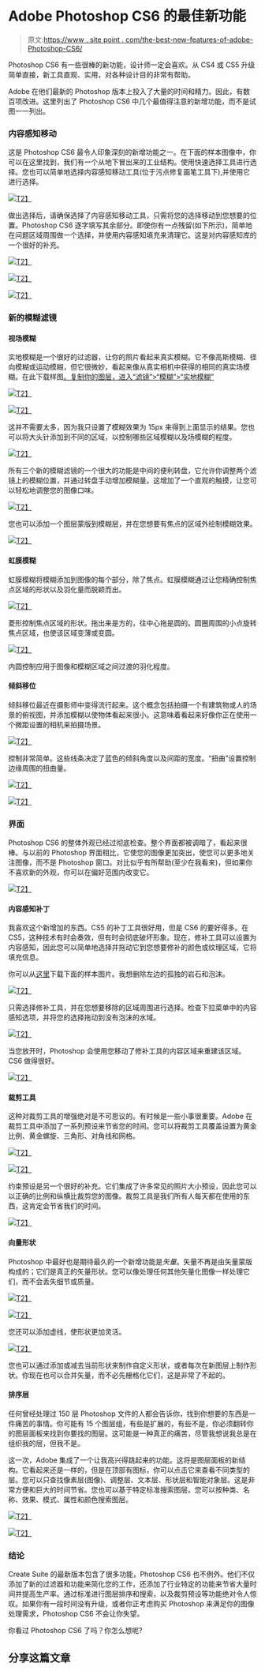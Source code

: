 # Adobe Photoshop CS6 的最佳新功能

> 原文:[https://www . site point . com/the-best-new-features-of-adobe-Photoshop-CS6/](https://www.sitepoint.com/the-best-new-features-of-adobe-photoshop-cs6/)

Photoshop CS6 有一些很棒的新功能，设计师一定会喜欢。从 CS4 或 CS5 升级简单直接，新工具直观、实用，对各种设计目的非常有帮助。

Adobe 在他们最新的 Photoshop 版本上投入了大量的时间和精力。因此，有数百项改进。这里列出了 Photoshop CS6 中几个最值得注意的新增功能，而不是试图一一列出。

### 内容感知移动

这是 Photoshop CS6 最令人印象深刻的新增功能之一。在下面的样本图像中，你可以在这里找到，我们有一个从地下冒出来的工业结构。使用快速选择工具进行选择。您也可以简单地选择内容感知移动工具(位于污点修复画笔工具下),并使用它进行选择。

[![](../Images/23ad4484583c3b3a68b93fa183610f20.png)T2】](https://www.sitepoint.com/wp-content/uploads/2012/04/Screen-shot-2012-04-22-at-5.48.04-PM.png)

做出选择后，请确保选择了内容感知移动工具，只需将您的选择移动到您想要的位置。Photoshop CS6 逐字填写其余部分。即使你有一点残留(如下所示)，简单地在问题区域周围做一个选择，并使用内容感知填充来清理它。这是对内容感知库的一个很好的补充。

[![](../Images/b631f74a1782d3732da6738a15429960.png)T2】](https://www.sitepoint.com/wp-content/uploads/2012/04/Screen-shot-2012-04-22-at-5.48.28-PM.png)

[![](../Images/a26e9c2d347a6c597c43c2fe6145f260.png)T2】](https://www.sitepoint.com/wp-content/uploads/2012/04/Screen-shot-2012-04-22-at-5.48.45-PM.png)

[![](../Images/99acb021b55d23d064355ae07560322d.png)T2】](https://www.sitepoint.com/wp-content/uploads/2012/04/Screen-shot-2012-04-22-at-5.49.01-PM.png)

### 新的模糊滤镜

#### 视场模糊

实地模糊是一个很好的过滤器，让你的照片看起来真实模糊。它不像高斯模糊、径向模糊或运动模糊，但它很微妙，看起来像从真实相机中获得的相同的真实场模糊。在此下载样图[。复制你的图层，进入“滤镜”>“模糊”>“实地模糊”](http://www.pixmac.com/picture/city/000080778541)

[![](../Images/50ae146f5f8d95e76a5342ee6cf31342.png)T2】](https://www.sitepoint.com/wp-content/uploads/2012/04/Screen-shot-2012-04-22-at-9.20.57-PM.png)

[![](../Images/390ae521e8008338d91e1890fb539bc3.png)T2】](https://www.sitepoint.com/wp-content/uploads/2012/04/Screen-shot-2012-04-22-at-9.21.13-PM.png)

这并不需要太多，因为我只设置了模糊效果为 15px 来得到上面显示的结果。您也可以将大头针添加到不同的区域，以控制哪些区域模糊以及场模糊的程度。

[![](../Images/39a7b4b22a737fb6c438543628deba3c.png)T2】](https://www.sitepoint.com/wp-content/uploads/2012/04/Screen-shot-2012-04-22-at-9.22.08-PM.png)

所有三个新的模糊滤镜的一个很大的功能是中间的便利转盘，它允许你调整两个滤镜上的模糊位置，并通过转盘手动增加模糊量。这增加了一个直观的触摸，让您可以轻松地调整您的图像口味。

[![](../Images/737f872ad5f863d4c2aedf1a74c13c7b.png)T2】](https://www.sitepoint.com/wp-content/uploads/2012/04/Screen-shot-2012-04-22-at-9.22.34-PM.png)

您也可以添加一个图层蒙版到模糊层，并在您想要有焦点的区域外绘制模糊效果。

[![](../Images/eb59b83537f87fae66b7e928ff4d04b8.png)T2】](https://www.sitepoint.com/wp-content/uploads/2012/04/Screen-shot-2012-04-22-at-9.21.40-PM.png)

#### 虹膜模糊

虹膜模糊将模糊添加到图像的每个部分，除了焦点。虹膜模糊通过让您精确控制焦点区域的形状以及羽化量而脱颖而出。

[![](../Images/7a8a7fafd80eb30013d778478da6cd2f.png)T2】](https://www.sitepoint.com/wp-content/uploads/2012/04/Screen-shot-2012-04-22-at-9.34.14-PM.png)

菱形控制焦点区域的形状。拖出来是方的，往中心拖是圆的。圆圈周围的小点旋转焦点区域，也使该区域变薄或变圆。

[![](../Images/95a91e160257812b261982483d9fddfe.png)T2】](https://www.sitepoint.com/wp-content/uploads/2012/04/Screen-shot-2012-04-22-at-9.43.19-PM.png)

内圆控制应用于图像和模糊区域之间过渡的羽化程度。

#### 倾斜移位

倾斜移位最近在摄影师中变得流行起来。这个概念包括拍摄一个有建筑物或人的场景的俯视图，并添加模糊以使物体看起来很小。这意味着看起来好像你正在使用一个微距设置的相机来拍摄场景。

[![](../Images/ef676800ed86876d05b40b1906e7b554.png)T2】](https://www.sitepoint.com/wp-content/uploads/2012/04/Screen-shot-2012-04-22-at-9.47.39-PM.png)

控制非常简单。这些线条决定了蓝色的倾斜角度以及间距的宽度。“扭曲”设置控制边缘周围的扭曲量。

[![](../Images/a68ecad4884dbcbbc75b01950ad5eb7c.png)T2】](https://www.sitepoint.com/wp-content/uploads/2012/04/Screen-shot-2012-04-22-at-9.48.07-PM.png)

[![](../Images/fe31b6a12fbd29314d942f7dcefb412f.png)T2】](https://www.sitepoint.com/wp-content/uploads/2012/04/Screen-shot-2012-04-22-at-9.48.33-PM.png)

### 界面

Photoshop CS6 的整体外观已经过彻底检查。整个界面都被调暗了，看起来很棒。与以前的 Photoshop 界面相比，它使您的图像更加突出，使您可以更多地关注图像，而不是 Photoshop 窗口。对比似乎有所帮助(至少在我看来)，但如果你不喜欢新的外观，你可以在偏好范围内改变它。

[![](../Images/95b1bc3db99e60f6d1d30b6d3e919dda.png)T2】](https://www.sitepoint.com/wp-content/uploads/2012/04/Screen-shot-2012-04-23-at-11.57.37-PM.png)

#### 内容感知补丁

我喜欢这个新增加的东西。CS5 的补丁工具很好用，但是 CS6 的要好得多。在 CS5，这种技术有时会奏效，但有时会彻底破坏形象。现在，修补工具可以设置为内容感知，因此您可以简单地选择并拖动它到您想要修补的颜色或纹理区域，它将填充信息。

你可以从[这里](http://www.pixmac.com/picture/rocky/000083913679)下载下面的样本图片。我想删除左边的孤独的岩石和泡沫。

[![](../Images/253f4f374d8e1490d52975081a008d79.png)T2】](https://www.sitepoint.com/wp-content/uploads/2012/04/Screen-shot-2012-04-24-at-12.03.17-AM.png)

只需选择修补工具，并在您想要移除的区域周围进行选择。检查下拉菜单中的内容感知选项，并将您的选择拖动到没有泡沫的水域。

[![](../Images/b7128a26449f087d80c030f3fa9a81d8.png)T2】](https://www.sitepoint.com/wp-content/uploads/2012/04/Screen-shot-2012-04-24-at-12.04.33-AM.png)

当您放开时，Photoshop 会使用您移动了修补工具的内容区域来重建该区域。CS6 做得很好。

[![](../Images/776ffbcc9a9fa96243c1d53b42a60573.png)T2】](https://www.sitepoint.com/wp-content/uploads/2012/04/Screen-shot-2012-04-24-at-12.04.11-AM.png)

#### 裁剪工具

这种对裁剪工具的增强绝对是不可思议的。有时候是一些小事很重要。Adobe 在裁剪工具中添加了一系列预设来节省您的时间。您可以将裁剪工具覆盖设置为黄金比例、黄金螺旋、三角形、对角线和网格。

[![](../Images/ed2ca2f280118625175b4b3350d5f4ed.png)T2】](https://www.sitepoint.com/wp-content/uploads/2012/04/Screen-shot-2012-04-24-at-12.15.27-AM.png)

[![](../Images/25aa815c2a73384dee6b122bc14a101b.png)T2】](https://www.sitepoint.com/wp-content/uploads/2012/04/Screen-shot-2012-04-24-at-12.15.44-AM.png)

约束预设是另一个很好的补充。它们集成了许多常见的照片大小预设，因此您可以以正确的比例和纵横比裁剪您的图像。裁剪工具是我们所有人每天都在使用的东西，这肯定会节省我们的时间。

[![](../Images/f2c5ff23bafd4f5b95b22a1eba2b49f9.png)T2】](https://www.sitepoint.com/wp-content/uploads/2012/04/Screen-shot-2012-04-24-at-12.16.53-AM.png)

#### 向量形状

Photoshop 中最好也是期待最久的一个新增功能是*矢量*。矢量不再是由矢量蒙版构成的；它们是真正的矢量形状。您可以像处理任何其他矢量化图像一样处理它们，而不会丢失细节或质量。

[![](../Images/2872cd48a94ccc41bbc527f78d830df9.png)T2】](https://www.sitepoint.com/wp-content/uploads/2012/04/Screen-shot-2012-04-24-at-1.37.55-AM.png)

[![](../Images/afd0c6d0e41e9cc359951065efed5524.png)T2】](https://www.sitepoint.com/wp-content/uploads/2012/04/Screen-shot-2012-04-24-at-1.38.10-AM.png)

您还可以添加虚线，使形状更加灵活。

[![](../Images/93b4c0489e706ff9c57af8debd91078c.png)T2】](https://www.sitepoint.com/wp-content/uploads/2012/04/Screen-shot-2012-04-24-at-1.47.03-AM.png)

您也可以通过添加或减去当前形状来制作自定义形状，或者每次在新图层上制作形状。你现在也可以合并矢量，而不必先栅格化它们，这是非常了不起的。

#### 排序层

任何曾经处理过 150 层 Photoshop 文件的人都会告诉你，找到你想要的东西是一件痛苦的事情。你可能有 15 个图层组，有些是扩展的，有些不是，你必须翻转你的图层面板来找到你要找的图层。这可能是一种真正的痛苦，尽管我想说我总是在组织我的层，但我不是。

这一次，Adobe 集成了一个让我高兴得跳起来的功能。这将是图层面板的新结构。它看起来还是一样的，但是在顶部有图标，你可以点击它来查看不同类型的层。您可以只查找像素层(图像)、调整层、文本层、形状层和智能对象层。这是非常方便和巨大的时间节省。您也可以基于特定标准搜索图层。您可以按种类、名称、效果、模式、属性和颜色搜索图层。

[![](../Images/9180b09d08245fc87360dcc781aee5fb.png)T2】](https://www.sitepoint.com/wp-content/uploads/2012/04/Screen-shot-2012-04-24-at-2.02.23-AM.png)

[![](../Images/914bbd8452d408000a30fbae44d30794.png)T2】](https://www.sitepoint.com/wp-content/uploads/2012/04/Screen-shot-2012-04-24-at-2.02.32-AM.png)

### 结论

Create Suite 的最新版本包含了很多功能，Photoshop CS6 也不例外。他们不仅添加了新的过滤器和功能来简化您的工作，还添加了行业特定的功能来节省大量时间并提高生产率。通过标准进行图层排序和搜索，以及裁剪预设等功能绝对令人惊叹。如果你有一段时间没有升级，或者你正考虑购买 Photoshop 来满足你的图像处理需求，Photoshop CS6 不会让你失望。

你看过 Photoshop CS6 了吗？你怎么想呢?

## 分享这篇文章